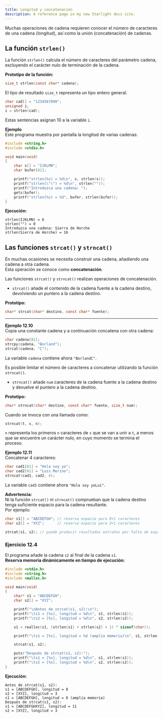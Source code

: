 ```yaml
---
title: Longitud y concatenación
description: A reference page in my new Starlight docs site.
---
```


Muchas operaciones de cadena requieren conocer el número de caracteres de una cadena (longitud), así como la unión (concatenación) de cadenas.


## La función `strlen()`

La función `strlen()` calcula el número de caracteres del parámetro cadena, excluyendo el carácter nulo de terminación de la cadena.  

**Prototipo de la función:**

```c
size_t strlen(const char* cadena);
```

El tipo de resultado `size_t` representa un tipo entero general.

```c
char cad[] = "1234567890";
unsigned i;
i = strlen(cad);
```

Estas sentencias asignan 10 a la variable `i`.

**Ejemplo**  
Este programa muestra por pantalla la longitud de varias cadenas:

```c
#include <string.h>
#include <stdio.h>

void main(void)
{
    char s[] = "IJKLMN";
    char bufer[81];

    printf("strlen(%s) = %d\n", s, strlen(s));
    printf("strlen(\"\") = %d\n", strlen(""));
    printf("Introduzca una cadena: ");
    gets(bufer);
    printf("strlen(%s) = %d", bufer, strlen(bufer));
}
```

**Ejecución:**

```
strlen(IJKLMN) = 6  
strlen("") = 0  
Introduzca una cadena: Sierra de Horche  
strlen(Sierra de Horche) = 16
```

## Las funciones `strcat()` y `strncat()`

En muchas ocasiones se necesita construir una cadena, añadiendo una cadena a otra cadena.  
Esta operación se conoce como **concatenación**.

Las funciones `strcat()` y `strncat()` realizan operaciones de concatenación.

- `strcat()` añade el contenido de la cadena fuente a la cadena destino, devolviendo un puntero a la cadena destino.

**Prototipo:**

```c
char* strcat(char* destino, const char* fuente);
```

---

**Ejemplo 12.10**  
Copia una constante cadena y a continuación concatena con otra cadena:

```c
char cadena[81];
strcpy(cadena, "Borland");
strcat(cadena, "C");
```

La variable `cadena` contiene ahora `"BorlandC"`.

Es posible limitar el número de caracteres a concatenar utilizando la función `strncat()`.

- `strncat()` añade `num` caracteres de la cadena fuente a la cadena destino y devuelve el puntero a la cadena destino.

**Prototipo:**

```c
char* strncat(char* destino, const char* fuente, size_t num);
```

Cuando se invoca con una llamada como:

```c
strncat(t, s, n);
```

`n` representa los primeros `n` caracteres de `s` que se van a unir a `t`, a menos que se encuentre un carácter nulo, en cuyo momento se termina el proceso.

**Ejemplo 12.11**  
Concatenar 4 caracteres:

```c
char cad1[81] = "Hola soy yo";
char cad2[41] = "Luis Merino";
strncat(cad1, cad2, 4);
```

La variable `cad1` contiene ahora `"Hola soy yoLui"`.

**Advertencia:**  
Ni la función `strcat()` ni `strncat()` comprueban que la cadena destino tenga suficiente espacio para la cadena resultante.  
Por ejemplo:

```c
char s1[] = "ABCDEFGH"; // reserva espacio para 8+1 caracteres
char s2[] = "XYZ";      // reserva espacio para 3+1 caracteres

strcat(s1, s2); // puede producir resultados extraños por falta de espacio
```

### **Ejercicio 12.4**

El programa añade la cadena `s2` al final de la cadena `s1`.  
**Reserva memoria dinámicamente en tiempo de ejecución:**

```c
#include <stdio.h>
#include <string.h>
#include <malloc.h>

void main(void)
{
    char* s1 = "ABCDEFGH";
    char s2[] = "XYZ";

    printf("\nAntes de strcat(s1, s2):\n");
    printf("\ts1 = [%s], longitud = %d\n", s1, strlen(s1));
    printf("\ts2 = [%s], longitud = %d\n", s2, strlen(s2));

    s1 = realloc(s1, (strlen(s1) + strlen(s2) + 1) * sizeof(char));

    printf("\ts1 = [%s], longitud = %d (amplía memoria)\n", s1, strlen(s1));

    strcat(s1, s2);

    puts("Después de strcat(s1, s2):");
    printf("\ts1 = [%s], longitud = %d\n", s1, strlen(s1));
    printf("\ts2 = [%s], longitud = %d\n", s2, strlen(s2));
}
```

**Ejecución:**

```
Antes de strcat(s1, s2):
s1 = [ABCDEFGH], longitud = 8
s2 = [XYZ], longitud = 3
s1 = [ABCDEFGH], longitud = 8 (amplía memoria)
Después de strcat(s1, s2):
s1 = [ABCDEFGHXYZ], longitud = 11
s2 = [XYZ], longitud = 3
```
